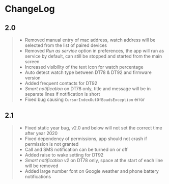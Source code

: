 # ChangeLog


## 2.0
>+ Removed manual entry of mac address, watch address will be selected from the list of paired devices
>+ Removed *Run as service* option in preferences, the app will run as service by default, can still be stopped and started from the main screen
>+ Increased visibility of the text icon for watch percentage
>+ Auto detect watch type between DT78 & DT92 and firmware version
>+ Added frequent contacts for DT92
>+ *Smart notification* on DT78 only, title and message will be in separate lines if notification is short
>+ Fixed bug causing `CursorIndexOutOfBoudsException` error

## 2.1
>+ Fixed static year bug, v2.0 and below will not set the correct time after year 2020
>+ Fixed dependency of permissions, app should not crash if permission is not granted
>+ Call and SMS notification can be turned on or off
>+ Added raise to wake setting for DT92
>+ *Smart notification v2* on DT78 only, space at the start of each line will be removed
>+ Added large number font on Google weather and phone battery notifications
